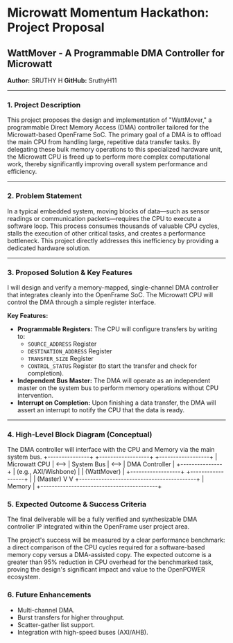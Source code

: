 # Microwatt Momentum Hackathon: Project Proposal

## WattMover - A Programmable DMA Controller for Microwatt

**Author:** SRUTHY H
**GitHub:** SruthyH11

---

### 1. Project Description

This project proposes the design and implementation of "WattMover," a programmable Direct Memory Access (DMA) controller tailored for the Microwatt-based OpenFrame SoC. The primary goal of a DMA is to offload the main CPU from handling large, repetitive data transfer tasks. By delegating these bulk memory operations to this specialized hardware unit, the Microwatt CPU is freed up to perform more complex computational work, thereby significantly improving overall system performance and efficiency.

---

### 2. Problem Statement

In a typical embedded system, moving blocks of data—such as sensor readings or communication packets—requires the CPU to execute a software loop. This process consumes thousands of valuable CPU cycles, stalls the execution of other critical tasks, and creates a performance bottleneck. This project directly addresses this inefficiency by providing a dedicated hardware solution.

---

### 3. Proposed Solution & Key Features

I will design and verify a memory-mapped, single-channel DMA controller that integrates cleanly into the OpenFrame SoC. The Microwatt CPU will control the DMA through a simple register interface.

**Key Features:**
* **Programmable Registers:** The CPU will configure transfers by writing to:
    * `SOURCE_ADDRESS` Register
    * `DESTINATION_ADDRESS` Register
    * `TRANSFER_SIZE` Register
    * `CONTROL_STATUS` Register (to start the transfer and check for completion).
* **Independent Bus Master:** The DMA will operate as an independent master on the system bus to perform memory operations without CPU intervention.
* **Interrupt on Completion:** Upon finishing a data transfer, the DMA will assert an interrupt to notify the CPU that the data is ready.

---

### 4. High-Level Block Diagram (Conceptual)

The DMA controller will interface with the CPU and Memory via the main system bus.
+---------------+      +------------------+      +------------------+
| Microwatt CPU | <--> |   System Bus     | <--> |  DMA Controller  |
+---------------+      | (e.g., AXI/Wishbone) |  |   (WattMover)    |
+------------------+      +------------------+
|                      | (Master)
V                      V
+------------------------------------------+
|                  Memory                  |
+------------------------------------------+
### 5. Expected Outcome & Success Criteria

The final deliverable will be a fully verified and synthesizable DMA controller IP integrated within the OpenFrame user project area.

The project's success will be measured by a clear performance benchmark: a direct comparison of the CPU cycles required for a software-based memory copy versus a DMA-assisted copy. The expected outcome is a greater than 95% reduction in CPU overhead for the benchmarked task, proving the design's significant impact and value to the OpenPOWER ecosystem.
### 6. Future Enhancements
- Multi-channel DMA.  
- Burst transfers for higher throughput.  
- Scatter-gather list support.  
- Integration with high-speed buses (AXI/AHB).  

